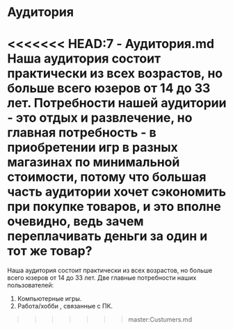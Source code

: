 # Аудитория 
<<<<<<< HEAD:7 - Аудитория.md
Наша аудитория состоит практически из всех возрастов, но больше всего юзеров от 14 до 33 лет. Потребности нашей аудитории - это отдых и развлечение, но главная потребность - в приобретении игр в разных магазинах по минимальной стоимости, потому что большая часть аудитории хочет сэкономить при покупке товаров, и это вполне очевидно, ведь зачем переплачивать деньги за один и тот же товар?
=======
Наша аудитория состоит практически из всех возрастов, но больше всего юзеров от 14 до 33 лет. Две главные потребности наших пользователей:
1. Компьютерные игры.
2. Работа/хобби , связанные с ПК.
>>>>>>> master:Custumers.md

